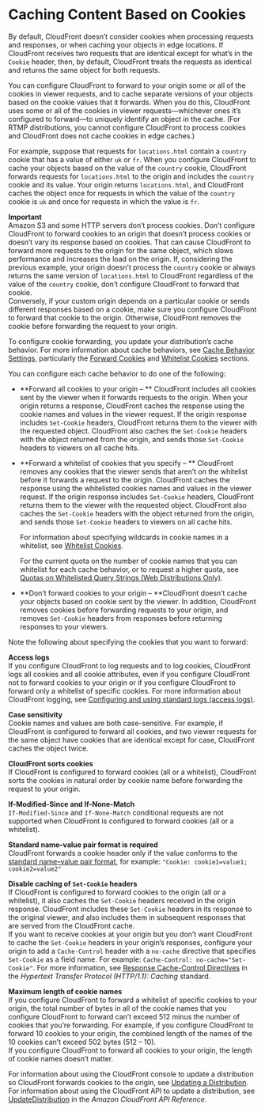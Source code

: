 # Caching Content Based on Cookies<a name="Cookies"></a>

By default, CloudFront doesn’t consider cookies when processing requests and responses, or when caching your objects in edge locations\. If CloudFront receives two requests that are identical except for what’s in the `Cookie` header, then, by default, CloudFront treats the requests as identical and returns the same object for both requests\.

You can configure CloudFront to forward to your origin some or all of the cookies in viewer requests, and to cache separate versions of your objects based on the cookie values that it forwards\. When you do this, CloudFront uses some or all of the cookies in viewer requests—whichever ones it’s configured to forward—to uniquely identify an object in the cache\. \(For RTMP distributions, you cannot configure CloudFront to process cookies and CloudFront does not cache cookies in edge caches\.\)

For example, suppose that requests for `locations.html` contain a `country` cookie that has a value of either `uk` or `fr`\. When you configure CloudFront to cache your objects based on the value of the `country` cookie, CloudFront forwards requests for `locations.html` to the origin and includes the `country` cookie and its value\. Your origin returns `locations.html`, and CloudFront caches the object once for requests in which the value of the `country` cookie is `uk` and once for requests in which the value is `fr`\.

**Important**  
Amazon S3 and some HTTP servers don’t process cookies\. Don’t configure CloudFront to forward cookies to an origin that doesn’t process cookies or doesn’t vary its response based on cookies\. That can cause CloudFront to forward more requests to the origin for the same object, which slows performance and increases the load on the origin\. If, considering the previous example, your origin doesn’t process the `country` cookie or always returns the same version of `locations.html` to CloudFront regardless of the value of the `country` cookie, don’t configure CloudFront to forward that cookie\.  
Conversely, if your custom origin depends on a particular cookie or sends different responses based on a cookie, make sure you configure CloudFront to forward that cookie to the origin\. Otherwise, CloudFront removes the cookie before forwarding the request to your origin\.

To configure cookie forwarding, you update your distribution’s cache behavior\. For more information about cache behaviors, see [Cache Behavior Settings](distribution-web-values-specify.md#DownloadDistValuesCacheBehavior), particularly the [Forward Cookies](distribution-web-values-specify.md#DownloadDistValuesForwardCookies) and [Whitelist Cookies](distribution-web-values-specify.md#DownloadDistValuesWhitelistCookies) sections\.

You can configure each cache behavior to do one of the following:
+ **Forward all cookies to your origin – ** CloudFront includes all cookies sent by the viewer when it forwards requests to the origin\. When your origin returns a response, CloudFront caches the response using the cookie names and values in the viewer request\. If the origin response includes `Set-Cookie` headers, CloudFront returns them to the viewer with the requested object\. CloudFront also caches the `Set-Cookie` headers with the object returned from the origin, and sends those `Set-Cookie` headers to viewers on all cache hits\.
+ **Forward a whitelist of cookies that you specify – ** CloudFront removes any cookies that the viewer sends that aren’t on the whitelist before it forwards a request to the origin\. CloudFront caches the response using the whitelisted cookies names and values in the viewer request\. If the origin response includes `Set-Cookie` headers, CloudFront returns them to the viewer with the requested object\. CloudFront also caches the `Set-Cookie` headers with the object returned from the origin, and sends those `Set-Cookie` headers to viewers on all cache hits\.

  For information about specifying wildcards in cookie names in a whitelist, see [Whitelist Cookies](distribution-web-values-specify.md#DownloadDistValuesWhitelistCookies)\.

  For the current quota on the number of cookie names that you can whitelist for each cache behavior, or to request a higher quota, see [Quotas on Whitelisted Query Strings \(Web Distributions Only\)](cloudfront-limits.md#limits-whitelisted-query-strings)\.
+ **Don’t forward cookies to your origin – **CloudFront doesn’t cache your objects based on cookie sent by the viewer\. In addition, CloudFront removes cookies before forwarding requests to your origin, and removes `Set-Cookie` headers from responses before returning responses to your viewers\.

Note the following about specifying the cookies that you want to forward:

**Access logs**  
If you configure CloudFront to log requests and to log cookies, CloudFront logs all cookies and all cookie attributes, even if you configure CloudFront not to forward cookies to your origin or if you configure CloudFront to forward only a whitelist of specific cookies\. For more information about CloudFront logging, see [Configuring and using standard logs \(access logs\)](AccessLogs.md)\.

**Case sensitivity**  
Cookie names and values are both case\-sensitive\. For example, if CloudFront is configured to forward all cookies, and two viewer requests for the same object have cookies that are identical except for case, CloudFront caches the object twice\.

**CloudFront sorts cookies**  
If CloudFront is configured to forward cookies \(all or a whitelist\), CloudFront sorts the cookies in natural order by cookie name before forwarding the request to your origin\.

**If\-Modified\-Since and If\-None\-Match**  
`If-Modified-Since` and `If-None-Match` conditional requests are not supported when CloudFront is configured to forward cookies \(all or a whitelist\)\.

**Standard name–value pair format is required**  
CloudFront forwards a cookie header only if the value conforms to the [standard name–value pair format](https://tools.ietf.org/html/rfc6265#section-4.1.1), for example: `"Cookie: cookie1=value1; cookie2=value2"`

**Disable caching of `Set-Cookie` headers**  
If CloudFront is configured to forward cookies to the origin \(all or a whitelist\), it also caches the `Set-Cookie` headers received in the origin response\. CloudFront includes these `Set-Cookie` headers in its response to the original viewer, and also includes them in subsequent responses that are served from the CloudFront cache\.  
If you want to receive cookies at your origin but you don’t want CloudFront to cache the `Set-Cookie` headers in your origin’s responses, configure your origin to add a `Cache-Control` header with a `no-cache` directive that specifies `Set-Cookie` as a field name\. For example: `Cache-Control: no-cache="Set-Cookie"`\. For more information, see [Response Cache\-Control Directives](https://tools.ietf.org/html/rfc7234#section-5.2.2) in the *Hypertext Transfer Protocol \(HTTP/1\.1\): Caching* standard\.

**Maximum length of cookie names**  
If you configure CloudFront to forward a whitelist of specific cookies to your origin, the total number of bytes in all of the cookie names that you configure CloudFront to forward can’t exceed 512 minus the number of cookies that you’re forwarding\. For example, if you configure CloudFront to forward 10 cookies to your origin, the combined length of the names of the 10 cookies can’t exceed 502 bytes \(512 – 10\)\.  
If you configure CloudFront to forward all cookies to your origin, the length of cookie names doesn’t matter\.

For information about using the CloudFront console to update a distribution so CloudFront forwards cookies to the origin, see [Updating a Distribution](HowToUpdateDistribution.md)\. For information about using the CloudFront API to update a distribution, see [UpdateDistribution](https://docs.aws.amazon.com/cloudfront/latest/APIReference/API_UpdateDistribution.html) in the *Amazon CloudFront API Reference*\.
